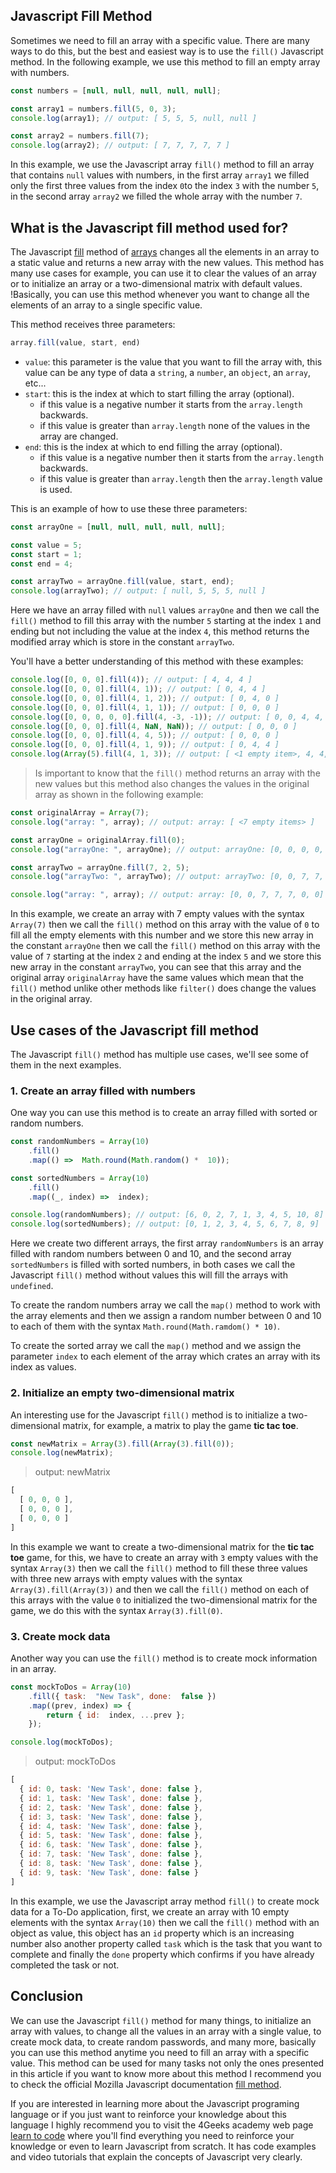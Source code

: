 ## Javascript Fill Method

Sometimes we need to fill an array with a specific value. There are many ways to do this, but the best and easiest way is to use the `fill()` Javascript method. In the following example, we use this method to fill an empty array with numbers.

```js
const numbers = [null, null, null, null, null];

const array1 = numbers.fill(5, 0, 3);
console.log(array1); // output: [ 5, 5, 5, null, null ]

const array2 = numbers.fill(7);
console.log(array2); // output: [ 7, 7, 7, 7, 7 ]
```

In this example, we use the Javascript array `fill()` method to fill an array that contains `null` values with numbers, in the first array `array1` we filled only the first three values from the index `0`to the index `3` with the number `5`, in the second array `array2` we filled the whole array with the number `7`.

## What is the Javascript fill method used for?

The Javascript [fill](https://developer.mozilla.org/en-US/docs/Web/JavaScript/Reference/Global_Objects/Array/fill) method of [arrays](https://4geeks.com/lesson/what-is-an-array-define-array) changes all the elements in an array to a static value and returns a new array with the new values. This method has many use cases for example, you can use it to clear the values of an array or to initialize an array or a two-dimensional matrix with default values. !Basically, you can use this method whenever you want to change all the elements of an array to a single specific value.

This method receives three parameters:

```js
array.fill(value, start, end)
```

 - `value`: this parameter is the value that you want to fill the array with, this value can be any type of data a `string`, a `number`, an `object`, an `array`, etc...
 - `start`: this is the index at which to start filling the array (optional). 
    - if this value is a negative number it starts from the `array.length` backwards.
    - if this value is greater than `array.length` none of the values in the array are changed.
 - `end`: this is the index at which to end filling the array (optional).
    - if this value is a negative number then it starts from the `array.length` backwards.
    - if this value is greater than `array.length` then the `array.length` value is used.

This is an example of how to use these three parameters:

```js
const arrayOne = [null, null, null, null, null];

const value = 5;
const start = 1;
const end = 4;

const arrayTwo = arrayOne.fill(value, start, end);
console.log(arrayTwo); // output: [ null, 5, 5, 5, null ]
```

Here we have an array filled with `null` values `arrayOne` and then we call the `fill()` method to fill this array with the number `5` starting at the index `1` and ending but not including the value at the index `4`, this method returns the modified array which is store in the constant `arrayTwo`.

You'll have a better understanding of this method with these examples:

```js
console.log([0, 0, 0].fill(4)); // output: [ 4, 4, 4 ]
console.log([0, 0, 0].fill(4, 1)); // output: [ 0, 4, 4 ]
console.log([0, 0, 0].fill(4, 1, 2)); // output: [ 0, 4, 0 ]
console.log([0, 0, 0].fill(4, 1, 1)); // output: [ 0, 0, 0 ]
console.log([0, 0, 0, 0, 0].fill(4, -3, -1)); // output: [ 0, 0, 4, 4, 0 ]
console.log([0, 0, 0].fill(4, NaN, NaN)); // output: [ 0, 0, 0 ]
console.log([0, 0, 0].fill(4, 4, 5)); // output: [ 0, 0, 0 ]
console.log([0, 0, 0].fill(4, 1, 9)); // output: [ 0, 4, 4 ]
console.log(Array(5).fill(4, 1, 3)); // output: [ <1 empty item>, 4, 4, <2 empty items> ]
```

> Is important to know that the `fill()` method returns an array with the new values but this method also changes the values in the original array as shown in the following example:

```js
const originalArray = Array(7);
console.log("array: ", array); // output: array: [ <7 empty items> ]

const arrayOne = originalArray.fill(0);
console.log("arrayOne: ", arrayOne); // output: arrayOne: [0, 0, 0, 0, 0, 0, 0]

const arrayTwo = arrayOne.fill(7, 2, 5);
console.log("arrayTwo: ", arrayTwo); // output: arrayTwo: [0, 0, 7, 7, 7, 0, 0]

console.log("array: ", array); // output: array: [0, 0, 7, 7, 7, 0, 0]
```

 In this example, we create an array with 7 empty values with the syntax `Array(7)` then we call the `fill()` method on this array with the value of `0` to fill all the empty elements with this number and we store this new array in the constant `arrayOne` then we call the `fill()` method on this array with the value of `7` starting at the index `2` and ending at the index `5` and we store this new array in the constant `arrayTwo`, you can see that this array and the original array `originalArray` have the same values which mean that the `fill()` method unlike other methods like `filter()` does change the values in the original array. 

## Use cases of the Javascript fill method 

The Javascript `fill()` method has multiple use cases, we'll see some of them in the next examples.

### 1. Create an array filled with numbers

One way you can use this method is to create an array filled with sorted or random numbers.

```js
const randomNumbers = Array(10)
    .fill()
    .map(() =>  Math.round(Math.random() *  10));  

const sortedNumbers = Array(10)
    .fill()
    .map((_, index) =>  index);

console.log(randomNumbers); // output: [6, 0, 2, 7, 1, 3, 4, 5, 10, 8]
console.log(sortedNumbers); // output: [0, 1, 2, 3, 4, 5, 6, 7, 8, 9]
```

Here we create two different arrays, the first array `randomNumbers` is an array filled with random numbers between 0 and 10, and the second array `sortedNumbers` is filled with sorted numbers, in both cases we call the Javascript `fill()` method without values this will fill the arrays with `undefined`. 

To create the random numbers array we call the `map()` method to work with the array elements and then we assign a random number between 0 and 10 to each of them with the syntax `Math.round(Math.ramdom() * 10)`.

To create the sorted array we call the `map()` method and we assign the parameter `index` to each element of the array which crates an array with its index as values.

### 2. Initialize an empty two-dimensional matrix

An interesting use for the Javascript `fill()` method is to initialize a two-dimensional matrix, for example, a matrix to play the game **tic tac toe**.

```js
const newMatrix = Array(3).fill(Array(3).fill(0));
console.log(newMatrix);
```
> output: newMatrix
```js
[ 
  [ 0, 0, 0 ], 
  [ 0, 0, 0 ], 
  [ 0, 0, 0 ] 
]
```

In this example we want to create a two-dimensional matrix for the **tic tac toe** game, for this, we have to create an array with `3` empty values with the syntax `Array(3)` then we call the `fill()` method to fill these three values with three new arrays with empty values with the syntax `Array(3).fill(Array(3))` and then we call the `fill()` method on each of this arrays with the value `0` to initialized the two-dimensional matrix for the game, we do this with the syntax `Array(3).fill(0)`.

### 3. Create mock data 

Another way you can use the `fill()` method is to create mock information in an array.

```js
const mockToDos = Array(10)
    .fill({ task:  "New Task", done:  false })
    .map((prev, index) => {
        return { id:  index, ...prev };
    });

console.log(mockToDos);
```
> output: mockToDos
```js
[
  { id: 0, task: 'New Task', done: false },
  { id: 1, task: 'New Task', done: false },
  { id: 2, task: 'New Task', done: false },
  { id: 3, task: 'New Task', done: false },
  { id: 4, task: 'New Task', done: false },
  { id: 5, task: 'New Task', done: false },
  { id: 6, task: 'New Task', done: false },
  { id: 7, task: 'New Task', done: false },
  { id: 8, task: 'New Task', done: false },
  { id: 9, task: 'New Task', done: false }
]
```

In this example, we use the Javascript array method `fill()` to create mock data for a To-Do application, first, we create an array with 10 empty elements with the syntax `Array(10)` then we call the `fill()` method with an object as value, this object has an `id` property which is an increasing number also another property called `task` which is the task that you want to complete and finally the `done` property which confirms if you have already completed the task or not.

## Conclusion

We can use the Javascript `fill()` method for many things, to initialize an array with values, to change all the values in an array with a single value, to create mock data, to create random passwords, and many more, basically you can use this method anytime you need to fill an array with a specific value. This method can be used for many tasks not only the ones presented in this article if you want to know more about this method I recommend you to check the official Mozilla Javascript documentation [fill method](https://developer.mozilla.org/en-US/docs/Web/JavaScript/Reference/Global_Objects/Array/fill).

If you are interested in learning more about the Javascript programing language or if you just want to reinforce your knowledge about this language I highly recommend you to visit the 4Geeks academy web page [learn to code](https://4geeks.com/lesson/what-is-javascript-learn-to-code-in-javascript) where you'll find everything you need to reinforce your knowledge or even to learn Javascript from scratch. It has code examples and video tutorials that explain the concepts of Javascript very clearly.
